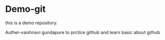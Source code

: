 # Demo-git
this is a demo repository.

Auther-vaishnavi gundapure
to prctice github and learn basic about github
